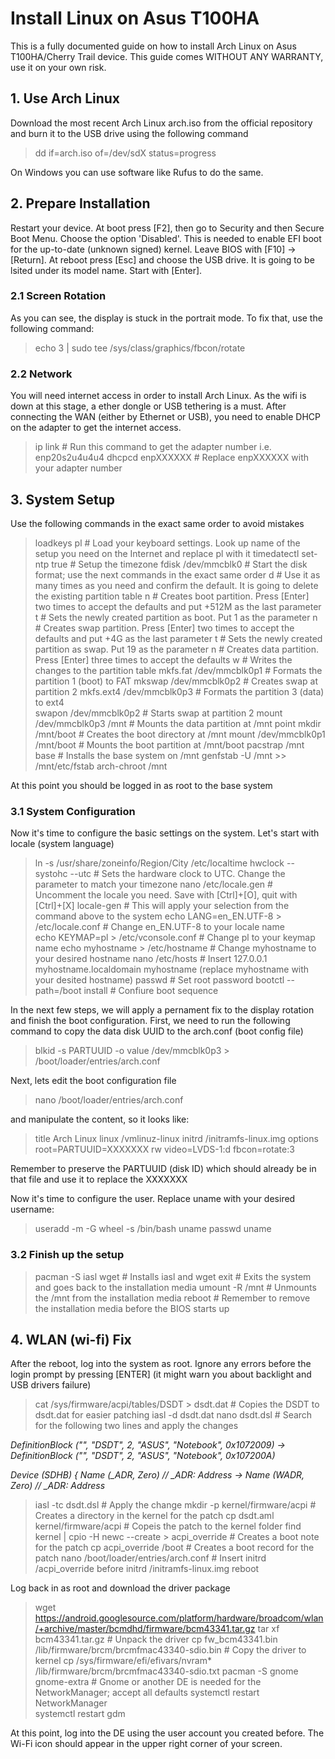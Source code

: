 # Install Linux on Asus T100HA ##

This is a fully documented guide on how to install Arch Linux on Asus T100HA/Cherry Trail device. This guide comes WITHOUT ANY WARRANTY, use it on your own risk.


## 1. Use Arch Linux #

Download the most recent Arch Linux arch.iso from the official repository and burn it to the USB drive using the following command

> dd if=arch.iso of=/dev/sdX status=progress

On Windows you can use software like Rufus to do the same.


## 2. Prepare Installation #

Restart your device. At boot press [F2], then go to Security and then Secure Boot Menu. Choose the option 'Disabled'. This is needed to enable EFI boot for the up-to-date (unknown signed) kernel. Leave BIOS with [F10] -> [Return]. 
At reboot press [Esc] and choose the USB drive. It is going to be lsited under its model name. Start with [Enter].


### 2.1 Screen Rotation #

As you can see, the display is stuck in the portrait mode. To fix that, use the following command:

> echo 3 | sudo tee /sys/class/graphics/fbcon/rotate


### 2.2 Network #

You will need internet access in order to install Arch Linux. As the wifi is down at this stage, a ether dongle or USB tethering is a must.
After connecting the WAN (either by Ethernet or USB), you need to enable DHCP on the adapter to get the internet access. 

> ip link			# Run this command to get the adapter number i.e. enp20s2u4u4u4
> dhcpcd enpXXXXXX		# Replace enpXXXXXX with your adapter number


## 3. System Setup #

Use the following commands in the exact same order to avoid mistakes

> loadkeys pl			# Load your keyboard settings. Look up name of the setup you need on the Internet and replace pl with it
> timedatectl set-ntp true	# Setup the timezone
> fdisk /dev/mmcblk0		# Start the disk format; use the next commands in the exact same order
>	d			# Use it as many times as you need and confirm the default. It is going to delete the existing partition table
>	n			# Creates boot partition. Press [Enter] two times to accept the defaults and put +512M as the last parameter
>	t			# Sets the newly created partition as boot. Put 1 as the parameter
>	n			# Creates swap partition. Press [Enter] two times to accept the defaults and put +4G as the last parameter
>	t			# Sets the newly created partition as swap. Put 19 as the parameter
>	n			# Creates data partition. Press [Enter] three times to accept the defaults
>	w 			# Writes the changes to the partition table
> mkfs.fat /dev/mmcblk0p1	# Formats the partition 1 (boot) to FAT
> mkswap /dev/mmcblk0p2		# Creates swap at partition 2
> mkfs.ext4 /dev/mmcblk0p3	# Formats the partition 3 (data) to ext4	
> swapon /dev/mmcblk0p2		# Starts swap at partition 2
> mount /dev/mmcblk0p3 /mnt	# Mounts the data partition at /mnt point
> mkdir /mnt/boot		# Creates the boot directory at /mnt
> mount /dev/mmcblk0p1 /mnt/boot # Mounts the boot partition at /mnt/boot
> pacstrap /mnt base		# Installs the base system on /mnt
> genfstab -U /mnt >> /mnt/etc/fstab
> arch-chroot /mnt	

At this point you should be logged in as root to the base system


### 3.1 System Configuration #

Now it's time to configure the basic settings on the system. Let's start with locale (system language)

> ln -s /usr/share/zoneinfo/Region/City /etc/localtime
> hwclock --systohc --utc				# Sets the hardware clock to UTC. Change the parameter to match your timezone
> nano /etc/locale.gen				# Uncomment the locale you need. Save with [Ctrl]+[O], quit with [Ctrl]+[X]
> locale-gen					# This will apply your selection from the command above to the system
> echo LANG=en_EN.UTF-8 > /etc/locale.conf	# Change en_EN.UTF-8 to your locale name	
> echo KEYMAP=pl > /etc/vconsole.conf		# Change pl to your keymap name
> echo myhostname > /etc/hostname		# Change myhostname to your desired hostname
> nano /etc/hosts				# Insert 127.0.0.1 myhostname.localdomain myhostname (replace myhostname with your desited hostname)
> passwd					# Set root password
> bootctl --path=/boot install			# Confiure boot sequence

In the next few steps, we will apply a pernament fix to the display rotation and finish the boot configuration. First, we need to run the following command to copy the data disk UUID to the arch.conf (boot config file)

> blkid -s PARTUUID -o value /dev/mmcblk0p3 > /boot/loader/entries/arch.conf

Next, lets edit the boot configuration file

> nano /boot/loader/entries/arch.conf

and manipulate the content, so it looks like:

> title Arch Linux
> linux /vmlinuz-linux
> initrd /initramfs-linux.img
> options root=PARTUUID=XXXXXXX rw video=LVDS-1:d fbcon=rotate:3

Remember to preserve the PARTUUID (disk ID) which should already be in that file and use it to replace the XXXXXXX

Now it's time to configure the user. Replace uname with your desired username:

> useradd -m -G wheel -s /bin/bash uname
> passwd uname


### 3.2 Finish up the setup #

> pacman -S iasl wget		# Installs iasl and wget
> exit				# Exits the system and goes back to the installation media
> umount -R /mnt		# Unmounts the /mnt from the installation media
> reboot			# Remember to remove the installation media before the BIOS starts up


## 4. WLAN (wi-fi) Fix #

After the reboot, log into the system as root. Ignore any errors before the login prompt by pressing [ENTER] (it might warn you about backlight and USB drivers failure)

> cat /sys/firmware/acpi/tables/DSDT > dsdt.dat		# Copies the DSDT to dsdt.dat for easier patching
> iasl -d dsdt.dat
> nano dsdt.dsl						# Search for the following two lines and apply the changes

*DefinitionBlock ("", "DSDT", 2, "_ASUS_", "Notebook", 0x1072009) -> DefinitionBlock ("", "DSDT", 2, "_ASUS_", "Notebook", 0x107200A)*

*Device (SDHB)
{
Name (_ADR, Zero) // _ADR: Address -> Name (WADR, Zero) // _ADR: Address*

> iasl -tc dsdt.dsl					# Apply the change
> mkdir -p kernel/firmware/acpi				# Creates a directory in the kernel for the patch
> cp dsdt.aml kernel/firmware/acpi			# Copeis the patch to the kernel folder
> find kernel | cpio -H newc --create > acpi_override	# Creates a boot note for the patch
> cp acpi_override /boot				# Creates a boot record for the patch
> nano /boot/loader/entries/arch.conf			# Insert initrd /acpi_override before initrd /initramfs-linux.img
> reboot

Log back in as root and download the driver package

> wget https://android.googlesource.com/platform/hardware/broadcom/wlan/+archive/master/bcmdhd/firmware/bcm43341.tar.gz
> tar xf bcm43341.tar.gz						# Unpack the driver
> cp fw_bcm43341.bin /lib/firmware/brcm/brcmfmac43340-sdio.bin		# Copy the driver to kernel
> cp /sys/firmware/efi/efivars/nvram* /lib/firmware/brcm/brcmfmac43340-sdio.txt
> pacman -S gnome gnome-extra						# Gnome or another DE is needed for the NetworkManager; accept all defaults
> systemctl restart NetworkManager				
> systemctl restart gdm						

At this point, log into the DE using the user account you created before. The Wi-Fi icon should appear in the upper right corner of your screen.
